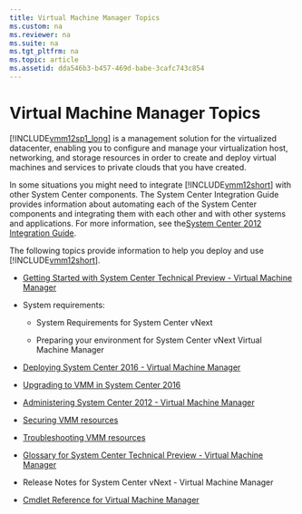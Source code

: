 ```yaml
---
title: Virtual Machine Manager Topics
ms.custom: na
ms.reviewer: na
ms.suite: na
ms.tgt_pltfrm: na
ms.topic: article
ms.assetid: dda546b3-b457-469d-babe-3cafc743c854
---
```

# Virtual Machine Manager Topics
[!INCLUDE[vmm12sp1_long](Token/vmm12sp1_long_md.md)] is a management solution for the virtualized datacenter, enabling you to configure and manage your virtualization host, networking, and storage resources in order to create and deploy virtual machines and services to private clouds that you have created.

In some situations you might need to integrate [!INCLUDE[vmm12short](Token/vmm12short_md.md)] with other System Center components. The System Center Integration Guide provides information about automating each of the System Center components and integrating them with each other and with other systems and applications. For more information, see the[System Center 2012 Integration Guide](http://social.technet.microsoft.com/wiki/contents/articles/13188.system-center-2012-integration-guide.aspx).

The following topics provide information to help you deploy and use [!INCLUDE[vmm12short](Token/vmm12short_md.md)].

-   [Getting Started with System Center Technical Preview - Virtual Machine Manager](Getting-Started-with-System-Center-Technical-Preview---Virtual-Machine-Manager.md)

-   System requirements:

    -   System Requirements for System Center vNext

    -   Preparing your environment for System Center vNext Virtual Machine Manager

-   [Deploying System Center 2016 - Virtual Machine Manager](Deploying-System-Center-2016---Virtual-Machine-Manager.md)

-   [Upgrading to VMM in System Center 2016](Upgrading-to-VMM-in-System-Center-2016.md)

-   [Administering System Center 2012 - Virtual Machine Manager](Administering-System-Center-2012---Virtual-Machine-Manager.md)

-   [Securing VMM resources](Securing-VMM-resources.md)

-   [Troubleshooting VMM resources](Troubleshooting-VMM-resources.md)

-   [Glossary for System Center Technical Preview - Virtual Machine Manager](Glossary-for-System-Center-Technical-Preview---Virtual-Machine-Manager.md)

-   Release Notes for System Center vNext \- Virtual Machine Manager

-   [Cmdlet Reference for Virtual Machine Manager](http://technet.microsoft.com/library/jj654428.aspx)


